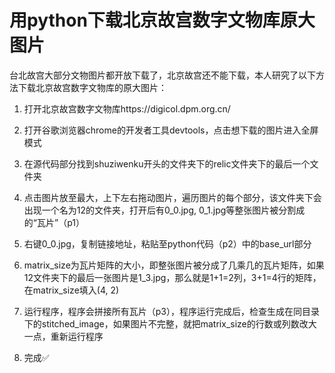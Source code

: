 # 用python下载北京故宫数字文物库原大图片

台北故宫大部分文物图片都开放下载了，北京故宫还不能下载，本人研究了以下方法下载北京故宫数字文物库的原大图片：
	
1. 打开北京故宫数字文物库https://digicol.dpm.org.cn/

2. 打开谷歌浏览器chrome的开发者工具devtools，点击想下载的图片进入全屏模式

3. 在源代码部分找到shuziwenku开头的文件夹下的relic文件夹下的最后一个文件夹

4. 点击图片放至最大，上下左右拖动图片，遍历图片的每个部分，该文件夹下会出现一个名为12的文件夹，打开后有0_0.jpg, 0_1.jpg等整张图片被分割成的“瓦片”（p1）

5. 右键0_0.jpg，复制链接地址，粘贴至python代码（p2）中的base_url部分

6. matrix_size为瓦片矩阵的大小，即整张图片被分成了几乘几的瓦片矩阵，如果12文件夹下的最后一张图片是1_3.jpg，那么就是1+1=2列，3+1=4行的矩阵，在matrix_size填入(4, 2)

7. 运行程序，程序会拼接所有瓦片（p3），程序运行完成后，检查生成在同目录下的stitched_image，如果图片不完整，就把matrix_size的行数或列数改大一点，重新运行程序

8. 完成✅
